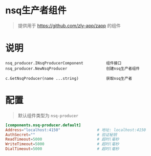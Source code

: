 
# nsq生产者组件

> 提供用于 https://github.com/zly-app/zapp 的组件

# 说明

```text
nsq_producer.INsqProducerComponent          组件接口
nsq_producer.NewNsqProducer                 创建nsq生产者组件

c.GetNsqProducer(name ...string)            获取nsq生产者
```

# 配置

> 默认组件类型为 `nsq-producer`

```toml
[components.nsq-producer.default]
Address="localhost:4150"                # 地址: localhost:4150
AuthSecret=""                           # 验证秘钥
ReadTimeout=5000                        # 超时(毫秒
WriteTimeout=5000                       # 超时(毫秒
DialTimeout=5000                        # 超时(毫秒
```
